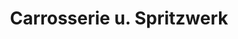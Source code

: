 ---
title: "Carrosserie u. Spritzwerk"
url: /safenwil/carrosserie-u-spritzwerk/
shop: Autowerkstatt
---